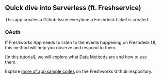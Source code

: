 ## Quick dive into Serverless (ft. Freshservice)

This app creates a Github Issue everytime a Freshdesk ticket is created.

### OAuth

If Freshworks App needs to listen to the events happening on Freshdesk UI, this method will help you observe and respond to them.

[In this tutorial], we will explore what Data Methods are and how to use them.

Explore [more of app sample codes](https://github.com/freshworks/marketplace-sample-apps) on the Freshworks Github respository.

